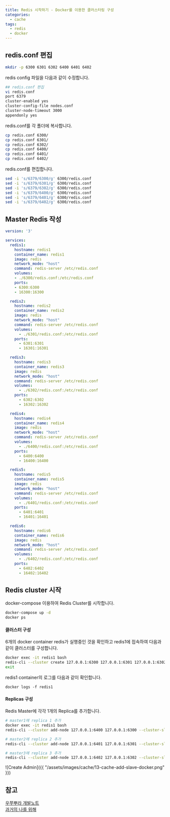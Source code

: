 ```yaml
---
title: Redis 시작하기 - Docker를 이용한 클러스터링 구성
categories:
  - cache 
tags:
  - redis
  - docker
---
```


## redis.conf 편집

```bash
mkdir -p 6300 6301 6302 6400 6401 6402
```
redis config 파일을 다음과 같이 수정합니다.
```bash
## redis.conf 편집
vi redis.conf
port 6379
cluster-enabled yes
cluster-config-file nodes.conf
cluster-node-timeout 3000
appendonly yes
```
redis.conf를 각 폴더에 복사합니다.
```bash
cp redis.conf 6300/
cp redis.conf 6301/
cp redis.conf 6302/
cp redis.conf 6400/
cp redis.conf 6401/
cp redis.conf 6402/
```

redis.conf를 편집합니다.
```bash
sed -i 's/6379/6300/g' 6300/redis.conf
sed -i 's/6379/6301/g' 6300/redis.conf
sed -i 's/6379/6302/g' 6300/redis.conf
sed -i 's/6379/6400/g' 6300/redis.conf
sed -i 's/6379/6401/g' 6300/redis.conf
sed -i 's/6379/6402/g' 6300/redis.conf
```

## Master Redis 작성

```yaml
version: '3'

services:
  redis1:
    hostname: redis1
    container_name: redis1
    image: redis
    network_mode: "host"
    command: redis-server /etc/redis.conf
    volumes:
    - ./6300/redis.conf:/etc/redis.conf
    ports:
    - 6300:6300
    - 16300:16300

  redis2:
    hostname: redis2
    container_name: redis2
    image: redis
    network_mode: "host"
    command: redis-server /etc/redis.conf
    volumes:
      - ./6301/redis.conf:/etc/redis.conf
    ports:
      - 6301:6301
      - 16301:16301

  redis3:
    hostname: redis3
    container_name: redis3
    image: redis
    network_mode: "host"
    command: redis-server /etc/redis.conf
    volumes:
      - ./6302/redis.conf:/etc/redis.conf
    ports:
      - 6302:6302
      - 16302:16302

  redis4:
    hostname: redis4
    container_name: redis4
    image: redis
    network_mode: "host"
    command: redis-server /etc/redis.conf
    volumes:
      - ./6400/redis.conf:/etc/redis.conf
    ports:
      - 6400:6400
      - 16400:16400

  redis5:
    hostname: redis5
    container_name: redis5
    image: redis
    network_mode: "host"
    command: redis-server /etc/redis.conf
    volumes:
      - ./6401/redis.conf:/etc/redis.conf
    ports:
      - 6401:6401
      - 16401:16401

  redis6:
    hostname: redis6
    container_name: redis6
    image: redis
    network_mode: "host"
    command: redis-server /etc/redis.conf
    volumes:
      - ./6402/redis.conf:/etc/redis.conf
    ports:
      - 6402:6402
      - 16402:16402
```
## Redis cluster 시작
docker-compose 이용하여 Redis Cluster를 시작합니다.
```bash
docker-compose up -d
docker ps
```

#### 클러스터 구성
6개의 docker container redis가 실행중인 것을 확인하고 redis1에 접속하여 다음과 같이 클러스터를 구성합니다.
```bash
docker exec -it redis1 bash
redis-cli --cluster create 127.0.0.1:6300 127.0.0.1:6301 127.0.0.1:6302
exit
```
redis1 container의 로그를 다음과 같이 확인합니다.
```
docker logs -f redis1
```
#### Replicas 구성
Redis Master에 각각 1개의 Replica를 추가합니다.

```bash
# master1에 replica 1 추가
docker exec -it redis1 bash
redis-cli --cluster add-node 127.0.0.1:6400 127.0.0.1:6300 --cluster-slave

# master2에 replica 2 추가
redis-cli --cluster add-node 127.0.0.1:6401 127.0.0.1:6301 --cluster-slave

# master3에 replica 3 추가
redis-cli --cluster add-node 127.0.0.1:6402 127.0.0.1:6302 --cluster-slave
```

![Create Admin]({{ "/assets/images/cache/13-cache-add-slave-docker.png" }})
## 참고
[우쭈뿌라 개발노트](https://uchupura.tistory.com/56)  
[과거의 나를 위해](https://pinggoopark.tistory.com/268)

